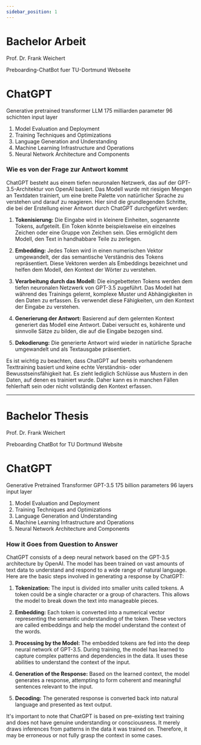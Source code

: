 ```yaml
---
sidebar_position: 1
---
```


# Bachelor Arbeit

Prof. Dr. Frank Weichert

Preboarding-ChatBot fuer TU-Dortmund Webseite

# ChatGPT

Generative pretrained transformer
LLM
175 milliarden parameter
96 schichten input layer

1. Model Evaluation and Deployment
2. Training Techniques and Optimizations
3. Language Generation and Understanding
4. Machine Learning Infrastructure and Operations
5. Neural Network Architecture and Components

### Wie es von der Frage zur Antwort kommt

ChatGPT besteht aus einem tiefen neuronalen Netzwerk, das auf der GPT-3.5-Architektur von OpenAI basiert. Das Modell wurde mit riesigen Mengen an Textdaten trainiert, um eine breite Palette von natürlicher Sprache zu verstehen und darauf zu reagieren. Hier sind die grundlegenden Schritte, die bei der Erstellung einer Antwort durch ChatGPT durchgeführt werden:

1. **Tokenisierung:** Die Eingabe wird in kleinere Einheiten, sogenannte Tokens, aufgeteilt. Ein Token könnte beispielsweise ein einzelnes Zeichen oder eine Gruppe von Zeichen sein. Dies ermöglicht dem Modell, den Text in handhabbare Teile zu zerlegen.

2. **Embedding:** Jedes Token wird in einen numerischen Vektor umgewandelt, der das semantische Verständnis des Tokens repräsentiert. Diese Vektoren werden als Embeddings bezeichnet und helfen dem Modell, den Kontext der Wörter zu verstehen.

3. **Verarbeitung durch das Modell:** Die eingebetteten Tokens werden dem tiefen neuronalen Netzwerk von GPT-3.5 zugeführt. Das Modell hat während des Trainings gelernt, komplexe Muster und Abhängigkeiten in den Daten zu erfassen. Es verwendet diese Fähigkeiten, um den Kontext der Eingabe zu verstehen.

4. **Generierung der Antwort:** Basierend auf dem gelernten Kontext generiert das Modell eine Antwort. Dabei versucht es, kohärente und sinnvolle Sätze zu bilden, die auf die Eingabe bezogen sind.

5. **Dekodierung:** Die generierte Antwort wird wieder in natürliche Sprache umgewandelt und als Textausgabe präsentiert.

Es ist wichtig zu beachten, dass ChatGPT auf bereits vorhandenem Texttraining basiert und keine echte Verständnis- oder Bewusstseinsfähigkeit hat. Es zieht lediglich Schlüsse aus Mustern in den Daten, auf denen es trainiert wurde. Daher kann es in manchen Fällen fehlerhaft sein oder nicht vollständig den Kontext erfassen.

---
# Bachelor Thesis

Prof. Dr. Frank Weichert

Preboarding ChatBot for TU Dortmund Website

# ChatGPT

Generative Pretrained Transformer
GPT-3.5
175 billion parameters
96 layers input layer

1. Model Evaluation and Deployment
2. Training Techniques and Optimizations
3. Language Generation and Understanding
4. Machine Learning Infrastructure and Operations
5. Neural Network Architecture and Components

### How it Goes from Question to Answer

ChatGPT consists of a deep neural network based on the GPT-3.5 architecture by OpenAI. The model has been trained on vast amounts of text data to understand and respond to a wide range of natural language. Here are the basic steps involved in generating a response by ChatGPT:

1. **Tokenization:** The input is divided into smaller units called tokens. A token could be a single character or a group of characters. This allows the model to break down the text into manageable pieces.

2. **Embedding:** Each token is converted into a numerical vector representing the semantic understanding of the token. These vectors are called embeddings and help the model understand the context of the words.

3. **Processing by the Model:** The embedded tokens are fed into the deep neural network of GPT-3.5. During training, the model has learned to capture complex patterns and dependencies in the data. It uses these abilities to understand the context of the input.

4. **Generation of the Response:** Based on the learned context, the model generates a response, attempting to form coherent and meaningful sentences relevant to the input.

5. **Decoding:** The generated response is converted back into natural language and presented as text output.

It's important to note that ChatGPT is based on pre-existing text training and does not have genuine understanding or consciousness. It merely draws inferences from patterns in the data it was trained on. Therefore, it may be erroneous or not fully grasp the context in some cases.
